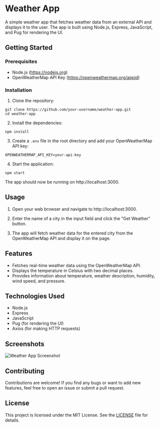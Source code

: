# Weather App

A simple weather app that fetches weather data from an external API and displays it to the user. The app is built using Node.js, Express, JavaScript, and Pug for rendering the UI.

## Getting Started

### Prerequisites

- Node.js (https://nodejs.org)
- OpenWeatherMap API Key (https://openweathermap.org/appid)

### Installation

1. Clone the repository:

```
git clone https://github.com/your-username/weather-app.git
cd weather-app
```

2. Install the dependencies:

```npm install```


3. Create a `.env` file in the root directory and add your OpenWeatherMap API key:

```OPENWEATHERMAP_API_KEY=your-api-key```


4. Start the application:

```npm start```


The app should now be running on http://localhost:3000.

## Usage

1. Open your web browser and navigate to http://localhost:3000.

2. Enter the name of a city in the input field and click the "Get Weather" button.

3. The app will fetch weather data for the entered city from the OpenWeatherMap API and display it on the page.

## Features

- Fetches real-time weather data using the OpenWeatherMap API.
- Displays the temperature in Celsius with two decimal places.
- Provides information about temperature, weather description, humidity, wind speed, and pressure.

## Technologies Used

- Node.js
- Express
- JavaScript
- Pug (for rendering the UI)
- Axios (for making HTTP requests)

## Screenshots

![Weather App Screenshot](https://github.com/adarsh-2425/weather_notifier/blob/main/webpage%20screenshot.png)


## Contributing

Contributions are welcome! If you find any bugs or want to add new features, feel free to open an issue or submit a pull request.

## License

This project is licensed under the MIT License. See the [LICENSE](LICENSE) file for details.

